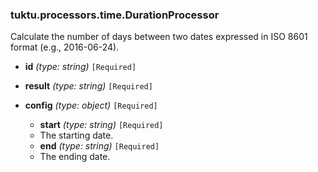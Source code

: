 ### tuktu.processors.time.DurationProcessor
Calculate the number of days between two dates expressed in ISO 8601 format (e.g., 2016-06-24).

  * **id** *(type: string)* `[Required]`

  * **result** *(type: string)* `[Required]`

  * **config** *(type: object)* `[Required]`

    * **start** *(type: string)* `[Required]`
    - The starting date.

    * **end** *(type: string)* `[Required]`
    - The ending date.

